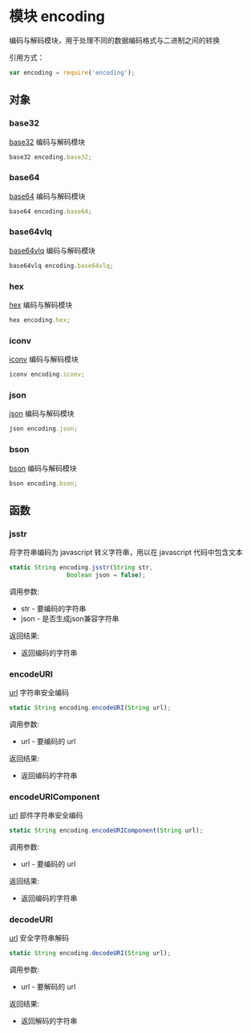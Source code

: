 # 模块 encoding
编码与解码模块，用于处理不同的数据编码格式与二进制之间的转换

引用方式：
```JavaScript
var encoding = require('encoding');
```
## 对象
        
### base32
[base32](/docs/manual/module/ifs/base32.md.html) 编码与解码模块
```JavaScript
base32 encoding.base32;
```

### base64
[base64](/docs/manual/module/ifs/base64.md.html) 编码与解码模块
```JavaScript
base64 encoding.base64;
```

### base64vlq
[base64vlq](/docs/manual/module/ifs/base64vlq.md.html) 编码与解码模块
```JavaScript
base64vlq encoding.base64vlq;
```

### hex
[hex](/docs/manual/module/ifs/hex.md.html) 编码与解码模块
```JavaScript
hex encoding.hex;
```

### iconv
[iconv](/docs/manual/module/ifs/iconv.md.html) 编码与解码模块
```JavaScript
iconv encoding.iconv;
```

### json
[json](/docs/manual/module/ifs/json.md.html) 编码与解码模块
```JavaScript
json encoding.json;
```

### bson
[bson](/docs/manual/module/ifs/bson.md.html) 编码与解码模块
```JavaScript
bson encoding.bson;
```

## 函数
        
### jsstr
将字符串编码为 javascript 转义字符串，用以在 javascript 代码中包含文本
```JavaScript
static String encoding.jsstr(String str,
                Boolean json = false);
```

调用参数:
* str - 要编码的字符串
* json - 是否生成json兼容字符串

返回结果:
* 返回编码的字符串

### encodeURI
[url](/docs/manual/module/ifs/url.md.html) 字符串安全编码
```JavaScript
static String encoding.encodeURI(String url);
```

调用参数:
* url - 要编码的 url

返回结果:
* 返回编码的字符串

### encodeURIComponent
[url](/docs/manual/module/ifs/url.md.html) 部件字符串安全编码
```JavaScript
static String encoding.encodeURIComponent(String url);
```

调用参数:
* url - 要编码的 url

返回结果:
* 返回编码的字符串

### decodeURI
[url](/docs/manual/module/ifs/url.md.html) 安全字符串解码
```JavaScript
static String encoding.decodeURI(String url);
```

调用参数:
* url - 要解码的 url

返回结果:
* 返回解码的字符串

